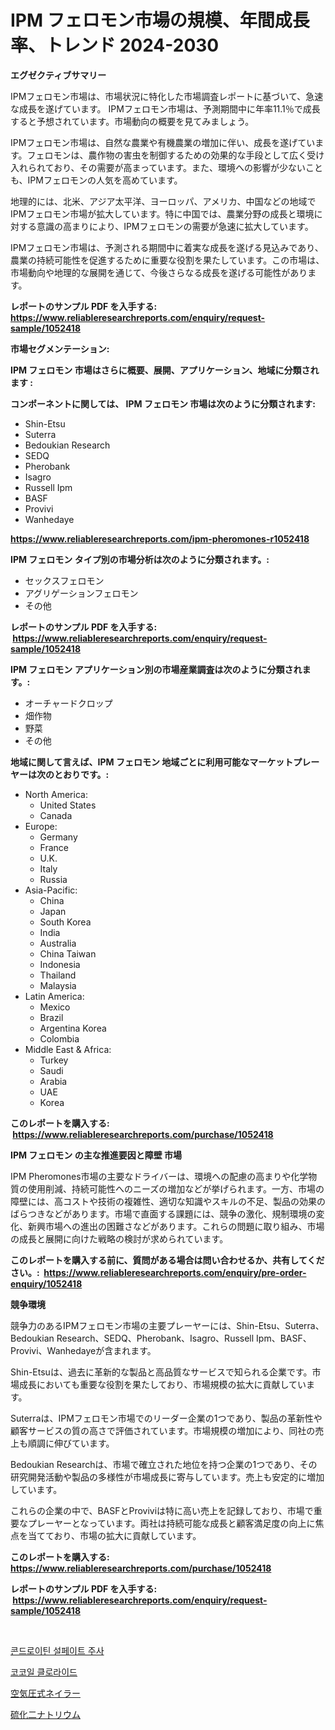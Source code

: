 <p><h1>IPM フェロモン市場の規模、年間成長率、トレンド 2024-2030</h1></p><p><strong>エグゼクティブサマリー</strong></p>
<p><p>IPMフェロモン市場は、市場状況に特化した市場調査レポートに基づいて、急速な成長を遂げています。 IPMフェロモン市場は、予測期間中に年率11.1％で成長すると予想されています。市場動向の概要を見てみましょう。</p><p>IPMフェロモン市場は、自然な農業や有機農業の増加に伴い、成長を遂げています。フェロモンは、農作物の害虫を制御するための効果的な手段として広く受け入れられており、その需要が高まっています。また、環境への影響が少ないことも、IPMフェロモンの人気を高めています。</p><p>地理的には、北米、アジア太平洋、ヨーロッパ、アメリカ、中国などの地域でIPMフェロモン市場が拡大しています。特に中国では、農業分野の成長と環境に対する意識の高まりにより、IPMフェロモンの需要が急速に拡大しています。</p><p>IPMフェロモン市場は、予測される期間中に着実な成長を遂げる見込みであり、農業の持続可能性を促進するために重要な役割を果たしています。この市場は、市場動向や地理的な展開を通じて、今後さらなる成長を遂げる可能性があります。</p></p>
<p><strong>レポートのサンプル PDF を入手する: <a href="https://www.reliableresearchreports.com/enquiry/request-sample/1052418">https://www.reliableresearchreports.com/enquiry/request-sample/1052418</a></strong></p>
<p><strong>市場セグメンテーション:</strong></p>
<p><strong> IPM フェロモン 市場はさらに概要、展開、アプリケーション、地域に分類されます :</strong></p>
<p><strong>コンポーネントに関しては、 IPM フェロモン 市場は次のように分類されます: &nbsp;</strong></p>
<p><ul><li>Shin-Etsu</li><li>Suterra</li><li>Bedoukian Research</li><li>SEDQ</li><li>Pherobank</li><li>Isagro</li><li>Russell Ipm</li><li>BASF</li><li>Provivi</li><li>Wanhedaye</li></ul></p>
<p><strong><a href="https://www.reliableresearchreports.com/ipm-pheromones-r1052418">https://www.reliableresearchreports.com/ipm-pheromones-r1052418</a></strong></p>
<p><strong> IPM フェロモン タイプ別の市場分析は次のように分類されます。:</strong></p>
<p><ul><li>セックスフェロモン</li><li>アグリゲーションフェロモン</li><li>その他</li></ul></p>
<p><strong>レポートのサンプル PDF を入手する: &nbsp;<a href="https://www.reliableresearchreports.com/enquiry/request-sample/1052418">https://www.reliableresearchreports.com/enquiry/request-sample/1052418</a></strong></p>
<p><strong> IPM フェロモン アプリケーション別の市場産業調査は次のように分類されます。:</strong></p>
<p><ul><li>オーチャードクロップ</li><li>畑作物</li><li>野菜</li><li>その他</li></ul></p>
<p><strong>地域に関して言えば、IPM フェロモン 地域ごとに利用可能なマーケットプレーヤーは次のとおりです。:</strong></p>
<p><ul>
    <li>
        North America:
        <ul>
            <li>United States</li>
            <li>Canada</li>
        </ul>
    </li>
    <li>
        Europe:
        <ul>
            <li>Germany</li>
            <li>France</li>
            <li>U.K.</li>
            <li>Italy</li>
            <li>Russia</li>
        </ul>
    </li>
    <li>
        Asia-Pacific:
        <ul>
            <li>China</li>
            <li>Japan</li>
            <li>South Korea</li>
            <li>India</li>
            <li>Australia</li>
            <li>China Taiwan</li>
            <li>Indonesia</li>
            <li>Thailand</li>
            <li>Malaysia</li>
        </ul>
    </li>
    <li>
        Latin America:
        <ul>
            <li>Mexico</li>
            <li>Brazil</li>
            <li>Argentina Korea</li>
            <li>Colombia</li>
        </ul>
    </li>
    <li>
        Middle East & Africa:
        <ul>
            <li>Turkey</li>
            <li>Saudi</li>
            <li>Arabia</li>
            <li>UAE</li>
            <li>Korea</li>
        </ul>
    </li>
    </ul></p>
<p><strong>このレポートを購入する: &nbsp;<a href="https://www.reliableresearchreports.com/purchase/1052418">https://www.reliableresearchreports.com/purchase/1052418</a></strong></p>
<p><strong>IPM フェロモン の主な推進要因と障壁 市場</strong></p>
<p><p>IPM Pheromones市場の主要なドライバーは、環境への配慮の高まりや化学物質の使用削減、持続可能性へのニーズの増加などが挙げられます。一方、市場の障壁には、高コストや技術の複雑性、適切な知識やスキルの不足、製品の効果のばらつきなどがあります。市場で直面する課題には、競争の激化、規制環境の変化、新興市場への進出の困難さなどがあります。これらの問題に取り組み、市場の成長と展開に向けた戦略の検討が求められています。</p></p>
<p><strong>このレポートを購入する前に、質問がある場合は問い合わせるか、共有してください。:&nbsp; <a href="https://www.reliableresearchreports.com/enquiry/pre-order-enquiry/1052418">https://www.reliableresearchreports.com/enquiry/pre-order-enquiry/1052418</a></strong></p>
<p><strong>競争環境</strong></p>
<p><p>競争力のあるIPMフェロモン市場の主要プレーヤーには、Shin-Etsu、Suterra、Bedoukian Research、SEDQ、Pherobank、Isagro、Russell Ipm、BASF、Provivi、Wanhedayeが含まれます。</p><p>Shin-Etsuは、過去に革新的な製品と高品質なサービスで知られる企業です。市場成長においても重要な役割を果たしており、市場規模の拡大に貢献しています。</p><p>Suterraは、IPMフェロモン市場でのリーダー企業の1つであり、製品の革新性や顧客サービスの質の高さで評価されています。市場規模の増加により、同社の売上も順調に伸びています。</p><p>Bedoukian Researchは、市場で確立された地位を持つ企業の1つであり、その研究開発活動や製品の多様性が市場成長に寄与しています。売上も安定的に増加しています。</p><p>これらの企業の中で、BASFとProviviは特に高い売上を記録しており、市場で重要なプレーヤーとなっています。両社は持続可能な成長と顧客満足度の向上に焦点を当てており、市場の拡大に貢献しています。</p></p>
<p><strong>このレポートを購入する: &nbsp; <a href="https://www.reliableresearchreports.com/purchase/1052418">https://www.reliableresearchreports.com/purchase/1052418</a></strong></p>
<p><strong>レポートのサンプル PDF を入手する: &nbsp;<a href="https://www.reliableresearchreports.com/enquiry/request-sample/1052418">https://www.reliableresearchreports.com/enquiry/request-sample/1052418</a></strong><strong></strong></p>
<p>&nbsp;</p>
<p><p><a href="https://medium.com/@travisohan56562023/%EC%BD%98%EB%93%9C%EB%A1%9C%EC%9D%B4%ED%8B%B4-%ED%99%A9%EC%82%B0%EC%97%BC-%EC%A3%BC%EC%82%AC%EC%8B%9C%EC%9E%A5-%EC%A0%84%EB%A7%9D-%EC%82%B0%EC%97%85-%EA%B0%9C%EC%9A%94-%EB%B0%8F-%EC%98%88%EC%B8%A1-2024-2031-b07614c21ac6">콘드로이틴 설페이트 주사</a></p><p><a href="https://medium.com/@davionolson1/%EC%BD%94%EC%BD%94%EC%9D%BC-%ED%81%B4%EB%A1%9C%EB%9D%BC%EC%9D%B4%EB%93%9C-%EC%8B%9C%EC%9E%A5-%EC%9C%A0%ED%98%95-%EC%A0%81%EC%9A%A9-%EB%B0%8F-%EC%A7%80%EB%A6%AC%EB%B3%84-%EC%A2%85%ED%95%A9-%ED%8F%89%EA%B0%80-f3905333183a">코코일 클로라이드</a></p><p><a href="https://medium.com/@ashleyivingston5656/2024%E5%B9%B4%E3%81%8B%E3%82%892031%E5%B9%B4%E3%81%BE%E3%81%A7%E3%81%AE%E6%9C%9F%E9%96%93%E3%81%AB%E4%BA%88%E6%B8%AC%E3%81%95%E3%82%8C%E3%82%8B%E7%A9%BA%E6%B0%97%E5%9C%A7%E3%83%8D%E3%82%A4%E3%83%A9%E3%83%BC%E5%B8%82%E5%A0%B4%E3%81%AE%E5%88%86%E6%9E%90%E3%81%A8%E3%82%B5%E3%82%A4%E3%82%BA%E4%BA%88%E6%B8%AC-cd9061d215e4">空気圧式ネイラー</a></p><p><a href="https://medium.com/@carmenfery2023/%E6%AC%A1%E3%81%AE%E6%96%87%E3%82%92%E6%97%A5%E6%9C%AC%E8%AA%9E%E3%81%AB%E7%BF%BB%E8%A8%B3%E3%81%97%E3%81%BE%E3%81%99-disodium-sulfide-market-focuses-on-market-share-size-and-projected-forecast-till-1ae391a178b7">硫化二ナトリウム</a></p></p>